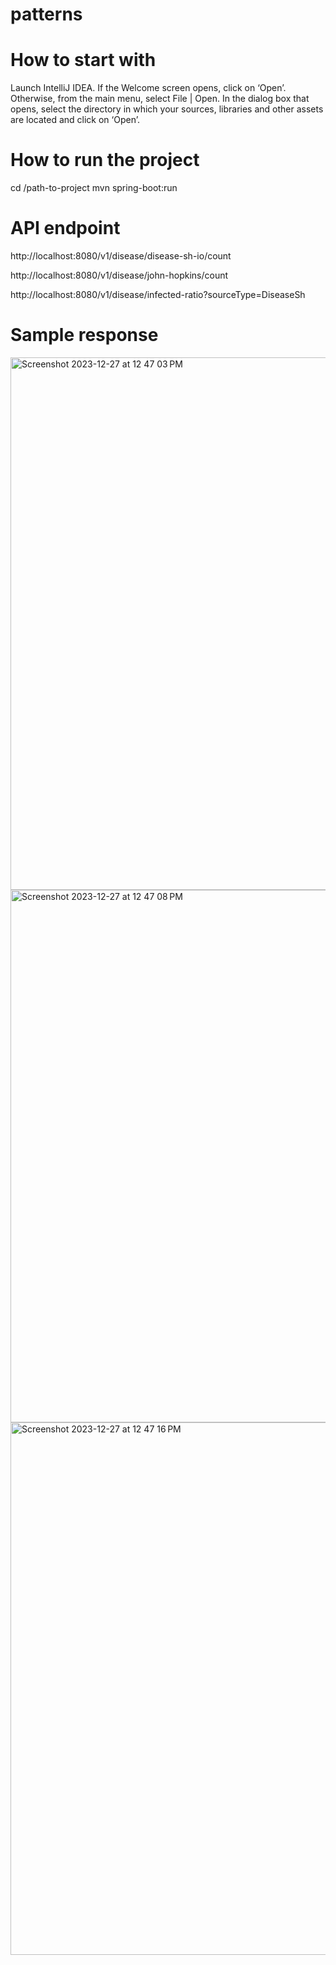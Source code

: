 # patterns

# How to start with 
Launch IntelliJ IDEA. If the Welcome screen opens, click on ‘Open’. Otherwise, from the main menu, select File | Open.
In the dialog box that opens, select the directory in which your sources, libraries and other assets are located and click on ‘Open’.

# How to run the project
cd /path-to-project
mvn spring-boot:run

# API endpoint
http://localhost:8080/v1/disease/disease-sh-io/count

http://localhost:8080/v1/disease/john-hopkins/count

http://localhost:8080/v1/disease/infected-ratio?sourceType=DiseaseSh

# Sample response 
<img width="852" alt="Screenshot 2023-12-27 at 12 47 03 PM" src="https://github.com/VidyaCKabber/patterns/assets/59405528/5c3fde45-3873-4390-a034-ce3d82b1305c">
<img width="852" alt="Screenshot 2023-12-27 at 12 47 08 PM" src="https://github.com/VidyaCKabber/patterns/assets/59405528/06af6e9f-940b-4562-aa60-f2230986fec4">
<img width="852" alt="Screenshot 2023-12-27 at 12 47 16 PM" src="https://github.com/VidyaCKabber/patterns/assets/59405528/b0b5ce4d-5e67-4d95-af42-1bc0dc7afaf5">
